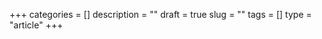 +++
categories   = []
description  = ""
draft        = true
slug         = ""
tags         = []
type         = "article"
+++
